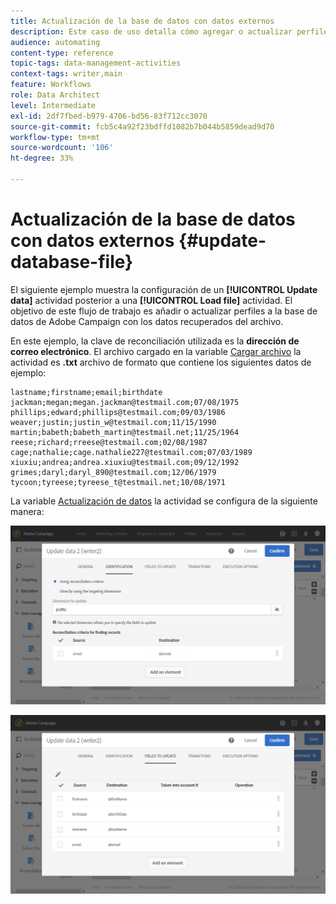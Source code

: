 ```yaml
---
title: Actualización de la base de datos con datos externos
description: Este caso de uso detalla cómo agregar o actualizar perfiles a la base de datos de Adobe Campaign con los datos recuperados del archivo.
audience: automating
content-type: reference
topic-tags: data-management-activities
context-tags: writer,main
feature: Workflows
role: Data Architect
level: Intermediate
exl-id: 2df7fbed-b979-4706-bd56-83f712cc3070
source-git-commit: fcb5c4a92f23bdffd1082b7b044b5859dead9d70
workflow-type: tm+mt
source-wordcount: '106'
ht-degree: 33%

---
```


# Actualización de la base de datos con datos externos {#update-database-file}

El siguiente ejemplo muestra la configuración de un **[!UICONTROL Update data]** actividad posterior a una **[!UICONTROL Load file]** actividad. El objetivo de este flujo de trabajo es añadir o actualizar perfiles a la base de datos de Adobe Campaign con los datos recuperados del archivo.

En este ejemplo, la clave de reconciliación utilizada es la **dirección de correo electrónico**. El archivo cargado en la variable [Cargar archivo](../../automating/using/load-file.md) la actividad es **.txt** archivo de formato que contiene los siguientes datos de ejemplo:

```
lastname;firstname;email;birthdate
jackman;megan;megan.jackman@testmail.com;07/08/1975
phillips;edward;phillips@testmail.com;09/03/1986
weaver;justin;justin_w@testmail.com;11/15/1990
martin;babeth;babeth_martin@testmail.net;11/25/1964
reese;richard;rreese@testmail.com;02/08/1987
cage;nathalie;cage.nathalie227@testmail.com;07/03/1989
xiuxiu;andrea;andrea.xiuxiu@testmail.com;09/12/1992
grimes;daryl;daryl_890@testmail.com;12/06/1979
tycoon;tyreese;tyreese_t@testmail.net;10/08/1971
```

La variable [Actualización de datos](../../automating/using/update-data.md) la actividad se configura de la siguiente manera:

![](assets/deduplication_example2_writer1.png)

![](assets/deduplication_example2_writer2.png)

